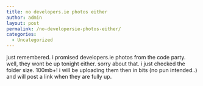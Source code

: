 ```yaml
---
title: no developers.ie photos either
author: admin
layout: post
permalink: /no-developersie-photos-either/
categories:
  - Uncategorized
---
```

just remembered. i promised developers.ie photos from the code party. well, they wont be up tonight either. sorry about that. i just checked the folder size. 100mb+! i will be uploading them then in bits (no pun intended..) and will post a link when they are fully up.